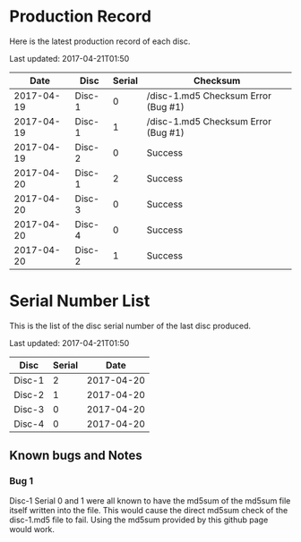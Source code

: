 # Production Record
Here is the latest production record of each disc.

Last updated: 2017-04-21T01:50

|Date		|Disc	|Serial	|Checksum|
|---		|---	|---	|---	|
|2017-04-19	|Disc-1	|0	|/disc-1.md5 Checksum Error (Bug #1)|
|2017-04-19	|Disc-1	|1	|/disc-1.md5 Checksum Error (Bug #1)|
|2017-04-19	|Disc-2	|0	|Success|
|2017-04-20	|Disc-1	|2	|Success|
|2017-04-20	|Disc-3	|0	|Success|
|2017-04-20	|Disc-4	|0	|Success|
|2017-04-20	|Disc-2	|1	|Success|

# Serial Number List
This is the list of the disc serial number of the last disc produced.

Last updated: 2017-04-21T01:50

|Disc	|Serial	|Date	|
|---	|---	|---	|
|Disc-1	|2	|2017-04-20|
|Disc-2	|1	|2017-04-20|
|Disc-3	|0	|2017-04-20|
|Disc-4	|0	|2017-04-20|

## Known bugs and Notes

### Bug 1
Disc-1 Serial 0 and 1 were all known to have the md5sum of the md5sum file itself written into the file.
This would cause the direct md5sum check of the disc-1.md5 file to fail. Using the md5sum provided by
this github page would work.
